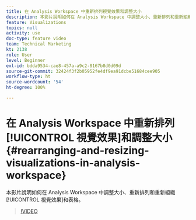 ```yaml
---
title: 在 Analysis Workspace 中重新排列視覺效果和調整大小
description: 本影片說明如何在 Analysis Workspace 中調整大小、重新排列和重新組織視覺效果和表格。
feature: Visualizations
topics: null
activity: use
doc-type: feature video
team: Technical Marketing
kt: 2138
role: User
level: Beginner
exl-id: bdda9534-cae8-457a-a9c2-8167b8d0d09d
source-git-commit: 32424f3f2b05952fe4df9ea91dcbe51684cee905
workflow-type: ht
source-wordcount: '54'
ht-degree: 100%

---
```


# 在 Analysis Workspace 中重新排列[!UICONTROL 視覺效果]和調整大小 {#rearranging-and-resizing-visualizations-in-analysis-workspace}

本影片說明如何在 Analysis Workspace 中調整大小、重新排列和重新組織[!UICONTROL 視覺效果]和表格。

>[!VIDEO](https://video.tv.adobe.com/v/24707/?quality=12)
